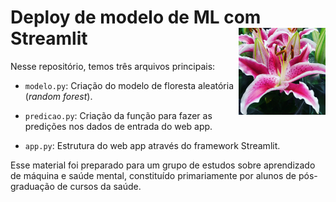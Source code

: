# Deploy de modelo de ML com Streamlit <a href='https://github.com/brunomontezano/exemplo-streamlit/'><img src='figuras/imagem_lirio.jpg' align="right" height="139" /></a>

Nesse repositório, temos três arquivos principais:

- `modelo.py`: Criação do modelo de floresta
aleatória (*random forest*).

- `predicao.py`: Criação da função para fazer as
predições nos dados de entrada do web app.

- `app.py`: Estrutura do web app através do framework
Streamlit.

Esse material foi preparado para um grupo de estudos
sobre aprendizado de máquina e saúde mental, constituído
primariamente por alunos de pós-graduação de cursos
da saúde.